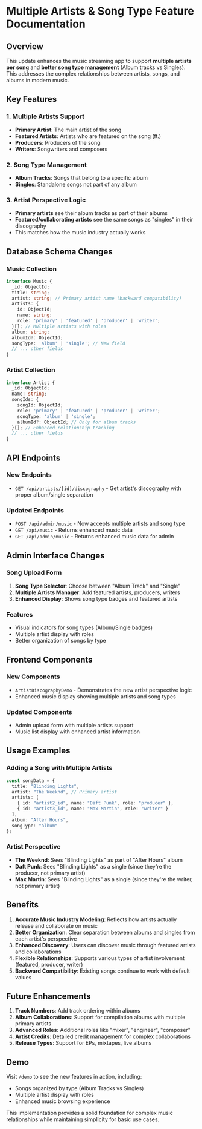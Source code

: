 # Multiple Artists & Song Type Feature Documentation

## Overview

This update enhances the music streaming app to support **multiple artists per song** and **better song type management** (Album tracks vs Singles). This addresses the complex relationships between artists, songs, and albums in modern music.

## Key Features

### 1. Multiple Artists Support
- **Primary Artist**: The main artist of the song
- **Featured Artists**: Artists who are featured on the song (ft.)
- **Producers**: Producers of the song
- **Writers**: Songwriters and composers

### 2. Song Type Management
- **Album Tracks**: Songs that belong to a specific album
- **Singles**: Standalone songs not part of any album

### 3. Artist Perspective Logic
- **Primary artists** see their album tracks as part of their albums
- **Featured/collaborating artists** see the same songs as "singles" in their discography
- This matches how the music industry actually works

## Database Schema Changes

### Music Collection
```typescript
interface Music {
  _id: ObjectId;
  title: string;
  artist: string; // Primary artist name (backward compatibility)
  artists: {
    id: ObjectId;
    name: string;
    role: 'primary' | 'featured' | 'producer' | 'writer';
  }[]; // Multiple artists with roles
  album: string;
  albumId?: ObjectId;
  songType: 'album' | 'single'; // New field
  // ... other fields
}
```

### Artist Collection
```typescript
interface Artist {
  _id: ObjectId;
  name: string;
  songIds: {
    songId: ObjectId;
    role: 'primary' | 'featured' | 'producer' | 'writer';
    songType: 'album' | 'single';
    albumId?: ObjectId; // Only for album tracks
  }[]; // Enhanced relationship tracking
  // ... other fields
}
```

## API Endpoints

### New Endpoints
- `GET /api/artists/[id]/discography` - Get artist's discography with proper album/single separation

### Updated Endpoints
- `POST /api/admin/music` - Now accepts multiple artists and song type
- `GET /api/music` - Returns enhanced music data
- `GET /api/admin/music` - Returns enhanced music data for admin

## Admin Interface Changes

### Song Upload Form
1. **Song Type Selector**: Choose between "Album Track" and "Single"
2. **Multiple Artists Manager**: Add featured artists, producers, writers
3. **Enhanced Display**: Shows song type badges and featured artists

### Features
- Visual indicators for song types (Album/Single badges)
- Multiple artist display with roles
- Better organization of songs by type

## Frontend Components

### New Components
- `ArtistDiscographyDemo` - Demonstrates the new artist perspective logic
- Enhanced music display showing multiple artists and song types

### Updated Components
- Admin upload form with multiple artists support
- Music list display with enhanced artist information

## Usage Examples

### Adding a Song with Multiple Artists
```typescript
const songData = {
  title: "Blinding Lights",
  artist: "The Weeknd", // Primary artist
  artists: [
    { id: "artist2_id", name: "Daft Punk", role: "producer" },
    { id: "artist3_id", name: "Max Martin", role: "writer" }
  ],
  album: "After Hours",
  songType: "album"
};
```

### Artist Perspective
- **The Weeknd**: Sees "Blinding Lights" as part of "After Hours" album
- **Daft Punk**: Sees "Blinding Lights" as a single (since they're the producer, not primary artist)
- **Max Martin**: Sees "Blinding Lights" as a single (since they're the writer, not primary artist)

## Benefits

1. **Accurate Music Industry Modeling**: Reflects how artists actually release and collaborate on music
2. **Better Organization**: Clear separation between albums and singles from each artist's perspective
3. **Enhanced Discovery**: Users can discover music through featured artists and collaborations
4. **Flexible Relationships**: Supports various types of artist involvement (featured, producer, writer)
5. **Backward Compatibility**: Existing songs continue to work with default values

## Future Enhancements

1. **Track Numbers**: Add track ordering within albums
2. **Album Collaborations**: Support for compilation albums with multiple primary artists
3. **Advanced Roles**: Additional roles like "mixer", "engineer", "composer"
4. **Artist Credits**: Detailed credit management for complex collaborations
5. **Release Types**: Support for EPs, mixtapes, live albums

## Demo

Visit `/demo` to see the new features in action, including:
- Songs organized by type (Album Tracks vs Singles)
- Multiple artist display with roles
- Enhanced music browsing experience

This implementation provides a solid foundation for complex music relationships while maintaining simplicity for basic use cases.
